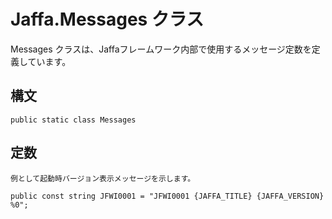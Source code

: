 # Jaffa.Messages クラス

Messages クラスは、Jaffaフレームワーク内部で使用するメッセージ定数を定義しています。

## 構文

```
public static class Messages
```

## 定数

```
例として起動時バージョン表示メッセージを示します。

public const string JFWI0001 = "JFWI0001 {JAFFA_TITLE} {JAFFA_VERSION} %0";
```
